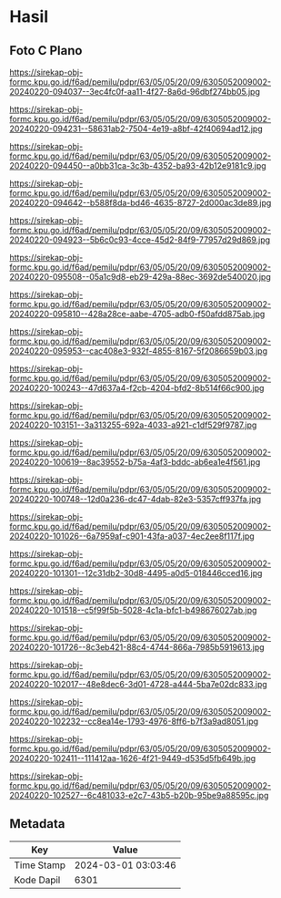 # Hasil

## Foto C Plano

https://sirekap-obj-formc.kpu.go.id/f6ad/pemilu/pdpr/63/05/05/20/09/6305052009002-20240220-094037--3ec4fc0f-aa11-4f27-8a6d-96dbf274bb05.jpg

https://sirekap-obj-formc.kpu.go.id/f6ad/pemilu/pdpr/63/05/05/20/09/6305052009002-20240220-094231--58631ab2-7504-4e19-a8bf-42f40694ad12.jpg

https://sirekap-obj-formc.kpu.go.id/f6ad/pemilu/pdpr/63/05/05/20/09/6305052009002-20240220-094450--a0bb31ca-3c3b-4352-ba93-42b12e9181c9.jpg

https://sirekap-obj-formc.kpu.go.id/f6ad/pemilu/pdpr/63/05/05/20/09/6305052009002-20240220-094642--b588f8da-bd46-4635-8727-2d000ac3de89.jpg

https://sirekap-obj-formc.kpu.go.id/f6ad/pemilu/pdpr/63/05/05/20/09/6305052009002-20240220-094923--5b6c0c93-4cce-45d2-84f9-77957d29d869.jpg

https://sirekap-obj-formc.kpu.go.id/f6ad/pemilu/pdpr/63/05/05/20/09/6305052009002-20240220-095508--05a1c9d8-eb29-429a-88ec-3692de540020.jpg

https://sirekap-obj-formc.kpu.go.id/f6ad/pemilu/pdpr/63/05/05/20/09/6305052009002-20240220-095810--428a28ce-aabe-4705-adb0-f50afdd875ab.jpg

https://sirekap-obj-formc.kpu.go.id/f6ad/pemilu/pdpr/63/05/05/20/09/6305052009002-20240220-095953--cac408e3-932f-4855-8167-5f2086659b03.jpg

https://sirekap-obj-formc.kpu.go.id/f6ad/pemilu/pdpr/63/05/05/20/09/6305052009002-20240220-100243--47d637a4-f2cb-4204-bfd2-8b514f66c900.jpg

https://sirekap-obj-formc.kpu.go.id/f6ad/pemilu/pdpr/63/05/05/20/09/6305052009002-20240220-103151--3a313255-692a-4033-a921-c1df529f9787.jpg

https://sirekap-obj-formc.kpu.go.id/f6ad/pemilu/pdpr/63/05/05/20/09/6305052009002-20240220-100619--8ac39552-b75a-4af3-bddc-ab6ea1e4f561.jpg

https://sirekap-obj-formc.kpu.go.id/f6ad/pemilu/pdpr/63/05/05/20/09/6305052009002-20240220-100748--12d0a236-dc47-4dab-82e3-5357cff937fa.jpg

https://sirekap-obj-formc.kpu.go.id/f6ad/pemilu/pdpr/63/05/05/20/09/6305052009002-20240220-101026--6a7959af-c901-43fa-a037-4ec2ee8f117f.jpg

https://sirekap-obj-formc.kpu.go.id/f6ad/pemilu/pdpr/63/05/05/20/09/6305052009002-20240220-101301--12c31db2-30d8-4495-a0d5-018446cced16.jpg

https://sirekap-obj-formc.kpu.go.id/f6ad/pemilu/pdpr/63/05/05/20/09/6305052009002-20240220-101518--c5f99f5b-5028-4c1a-bfc1-b498676027ab.jpg

https://sirekap-obj-formc.kpu.go.id/f6ad/pemilu/pdpr/63/05/05/20/09/6305052009002-20240220-101726--8c3eb421-88c4-4744-866a-7985b5919613.jpg

https://sirekap-obj-formc.kpu.go.id/f6ad/pemilu/pdpr/63/05/05/20/09/6305052009002-20240220-102017--48e8dec6-3d01-4728-a444-5ba7e02dc833.jpg

https://sirekap-obj-formc.kpu.go.id/f6ad/pemilu/pdpr/63/05/05/20/09/6305052009002-20240220-102232--cc8ea14e-1793-4976-8ff6-b7f3a9ad8051.jpg

https://sirekap-obj-formc.kpu.go.id/f6ad/pemilu/pdpr/63/05/05/20/09/6305052009002-20240220-102411--111412aa-1626-4f21-9449-d535d5fb649b.jpg

https://sirekap-obj-formc.kpu.go.id/f6ad/pemilu/pdpr/63/05/05/20/09/6305052009002-20240220-102527--6c481033-e2c7-43b5-b20b-95be9a88595c.jpg


## Metadata

| Key        | Value               |
| ---------- | ------------------- |
| Time Stamp | 2024-03-01 03:03:46 |
| Kode Dapil | 6301                |



